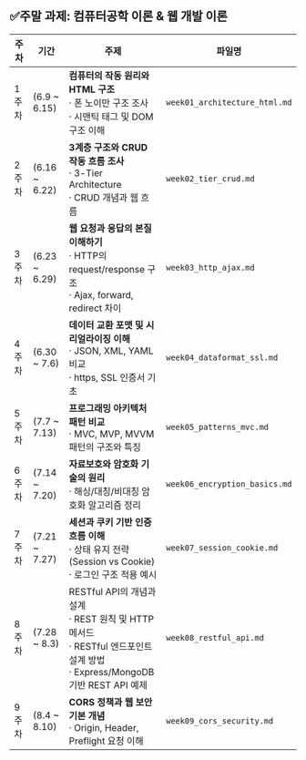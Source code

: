## ✅주말 과제: 컴퓨터공학 이론 & 웹 개발 이론

| 주차   | 기간             | 주제                                                                          | 파일명                           |
| ---- | -------------- | ------------------------------------------------------------------------------------ | ----------------------------- |
| 1주차  | (6.9 \~ 6.15)  | **컴퓨터의 작동 원리와 HTML 구조**<br>· 폰 노이만 구조 조사<br>· 시맨틱 태그 및 DOM 구조 이해                     | `week01_architecture_html.md` |
| 2주차  | (6.16 \~ 6.22) | **3계층 구조와 CRUD 작동 흐름 조사**<br>· 3-Tier Architecture<br>· CRUD 개념과 웹 흐름                | `week02_tier_crud.md`         |
| 3주차  | (6.23 \~ 6.29) | **웹 요청과 응답의 본질 이해하기**<br>· HTTP의 request/response 구조<br>· Ajax, forward, redirect 차이 | `week03_http_ajax.md`         |
| 4주차  | (6.30 \~ 7.6)  | **데이터 교환 포맷 및 시리얼라이징 이해**<br>· JSON, XML, YAML 비교<br>· https, SSL 인증서 기초             | `week04_dataformat_ssl.md`    |
| 5주차  | (7.7 \~ 7.13)  | **프로그래밍 아키텍처 패턴 비교**<br>· MVC, MVP, MVVM 패턴의 구조와 특징                                  | `week05_patterns_mvc.md`      |
| 6주차  | (7.14 \~ 7.20) | **자료보호와 암호화 기술의 원리**<br>· 해싱/대칭/비대칭 암호화 알고리즘 정리                                      | `week06_encryption_basics.md` |
| 7주차  | (7.21 ~ 7.27) | **세션과 쿠키 기반 인증 흐름 이해**<br>· 상태 유지 전략(Session vs Cookie)<br>· 로그인 구조 적용 예시            | `week07_session_cookie.md`    |
| 8주차 | (7.28 ~ 8.3) | RESTful API의 개념과 설계<br>· REST 원칙 및 HTTP 메서드<br>· RESTful 엔드포인트 설계 방법<br>· Express/MongoDB 기반 REST API 예제 | `week08_restful_api.md` |
| 9주차 | (8.4 \~ 8.10) | **CORS 정책과 웹 보안 기본 개념**<br>· Origin, Header, Preflight 요청 이해                         | `week09_cors_security.md`     |
